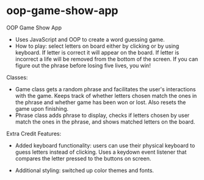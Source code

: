 # oop-game-show-app
OOP Game Show App

- Uses JavaScript and OOP to create a word guessing game.
- How to play: select letters on board either by clicking or by using keyboard. If letter is correct it will appear on the board. If letter is incorrect a life will be removed from the bottom of the screen. If you can figure out the phrase before losing five lives, you win!

Classes:
- Game class gets a random phrase and facilitates the user's interactions with the game. Keeps track of whether letters chosen match the ones in the phrase and whether game has been won or lost. Also resets the game upon finishing.
- Phrase class adds phrase to display, checks if letters chosen by user match the ones in the phrase, and shows matched letters on the board.

Extra Credit Features:
- Added keyboard functionality: users can use their physical keyboard to guess letters instead of clicking. Uses a keydown event listener that compares the letter pressed to the buttons on screen.

- Additional styling: switched up color themes and fonts.
